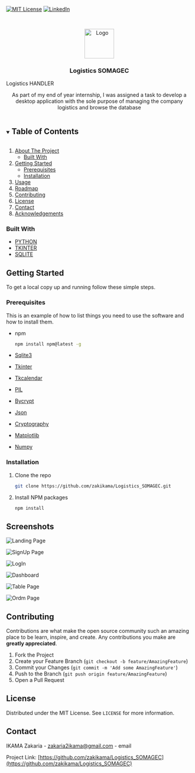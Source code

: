 
[![MIT License][license-shield]][license-url]
[![LinkedIn][linkedin-shield]][linkedin-url]



<!-- PROJECT LOGO -->
<br />
<p align="center">
  <a href="https://github.com/zakikama/Logistics_SOMAGEC">
    <img src="DATABASE/Assets/image/ico.png" alt="Logo" width="80" height="80">
  </a>

  <h3 align="center">Logistics SOMAGEC</h3>
    Logistics HANDLER
  <p align="center">
    As part of my end of year internship, I was assigned a task to develop a desktop application with the sole purpose of managing the company logistics and browse the database
  </p>
</p>

<details open="open">
  <summary><h2 style="display: inline-block">Table of Contents</h2></summary>
  <ol>
    <li>
      <a href="#about-the-project">About The Project</a>
      <ul>
        <li><a href="#built-with">Built With</a></li>
      </ul>
    </li>
    <li>
      <a href="#getting-started">Getting Started</a>
      <ul>
        <li><a href="#prerequisites">Prerequisites</a></li>
        <li><a href="#installation">Installation</a></li>
      </ul>
    </li>
    <li><a href="#usage">Usage</a></li>
    <li><a href="#roadmap">Roadmap</a></li>
    <li><a href="#contributing">Contributing</a></li>
    <li><a href="#license">License</a></li>
    <li><a href="#contact">Contact</a></li>
    <li><a href="#acknowledgements">Acknowledgements</a></li>
  </ol>
</details>




### Built With

* [PYTHON](python)
* [TKINTER](tkinter)
* [SQLITE](sqlite)



## Getting Started

To get a local copy up and running follow these simple steps.

### Prerequisites

This is an example of how to list things you need to use the software and how to install them.
* npm
  ```sh
  npm install npm@latest -g
  ```
* [Sqlite3](Sqlite3)
* [Tkinter](Tkinter)
* [Tkcalendar](Tkcalendar)
* [PIL](PIL)
* [Bycrypt](Bycrypt)
* [Json](Json)

* [Cryptography](Cryptography)
* [Matplotlib](Matplotlib)
* [Numpy](Numpy)

### Installation

1. Clone the repo
   ```sh
   git clone https://github.com/zakikama/Logistics_SOMAGEC.git
   ```
2. Install NPM packages
   ```sh
   npm install
   ```



<!-- USAGE EXAMPLES -->
## Screenshots
![Landing Page](DATABASE/Assets/image/screenshots/Landing.png "landing Page")

![SignUp Page](DATABASE/Assets/image/screenshots/SignUp.png "SignUp Page")

![LogIn](DATABASE/Assets/image/screenshots/SignIn.png "LogIn Page")

![Dashboard](DATABASE/Assets/image/screenshots/Dashboard.png "Dashboard")

![Table Page](DATABASE/Assets/image/screenshots/Table.png "Table")

![Ordm Page](DATABASE/Assets/image/screenshots/Ordm.png "Traitement Page")

## Contributing

Contributions are what make the open source community such an amazing place to be learn, inspire, and create. Any contributions you make are **greatly appreciated**.

1. Fork the Project
2. Create your Feature Branch (`git checkout -b feature/AmazingFeature`)
3. Commit your Changes (`git commit -m 'Add some AmazingFeature'`)
4. Push to the Branch (`git push origin feature/AmazingFeature`)
5. Open a Pull Request



<!-- LICENSE -->
## License

Distributed under the MIT License. See `LICENSE` for more information.



<!-- CONTACT -->
## Contact

IKAMA Zakaria - [zakaria2ikama@gmail.com](zakaria2ikama@gmail.com) - email

Project Link: [https://github.com/zakikama/Logistics_SOMAGEC](https://github.com/zakikama/Logistics_SOMAGEC)




[contributors-shield]: https://img.shields.io/github/contributors/zakikama/repo.svg?style=for-the-badge
[contributors-url]: https://github.com/zakikama/repo/graphs/contributors
[forks-shield]: https://img.shields.io/github/forks/zakikama/repo.svg?style=for-the-badge
[forks-url]: https://github.com/zakikama/repo/network/members
[stars-shield]: https://img.shields.io/github/stars/zakikama/repo.svg?style=for-the-badge
[stars-url]: https://github.com/zakikama/repo/stargazers
[issues-shield]: https://img.shields.io/github/issues/zakikama/repo.svg?style=for-the-badge
[issues-url]: https://github.com/zakikama/repo/issues
[license-shield]: https://img.shields.io/github/license/zakikama/repo.svg?style=for-the-badge
[license-url]: https://github.com/zakikama/repo/blob/master/LICENSE.md
[linkedin-shield]: https://img.shields.io/badge/-LinkedIn-black.svg?style=for-the-badge&logo=linkedin&colorB=555
[linkedin-url]: https://linkedin.com/in/zakaria-ikama-319aa218a
